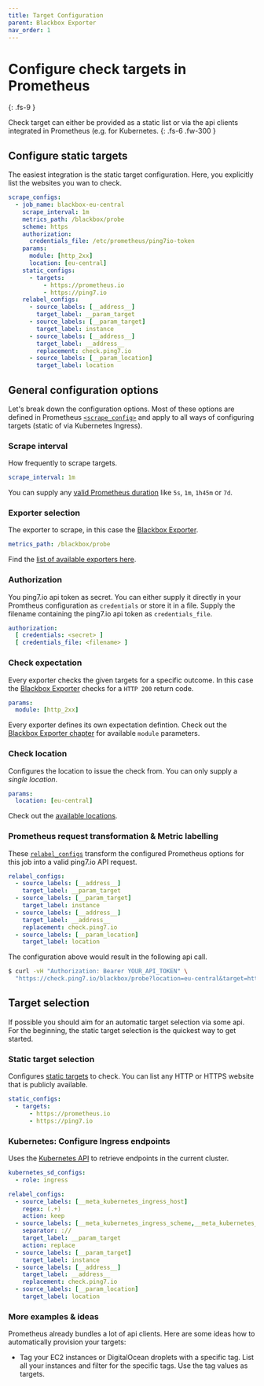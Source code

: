 ```yaml
---
title: Target Configuration
parent: Blackbox Exporter
nav_order: 1
---
```


# Configure check targets in Prometheus
{: .fs-9 }

Check target can either be provided as a static list or via the
api clients integrated in Prometheus (e.g. for Kubernetes.
{: .fs-6 .fw-300 }


## Configure static targets

The easiest integration is the static target configuration. Here, you explicitly
list the websites you wan to check.

```yaml
scrape_configs:
  - job_name: blackbox-eu-central
    scrape_interval: 1m
    metrics_path: /blackbox/probe
    scheme: https
    authorization:
      credentials_file: /etc/prometheus/ping7io-token
    params:
      module: [http_2xx]
      location: [eu-central]
    static_configs:
      - targets:
          - https://prometheus.io
          - https://ping7.io
    relabel_configs:
      - source_labels: [__address__]
        target_label: __param_target
      - source_labels: [__param_target]
        target_label: instance
      - source_labels: [__address__]
        target_label: __address__
        replacement: check.ping7.io
      - source_labels: [__param_location]
        target_label: location
```

## General configuration options

Let's break down the configuration options. Most of these options are defined in Prometheus
[`<scrape_config>`](https://prometheus.io/docs/prometheus/latest/configuration/configuration/#scrape_config)
and apply to all ways of configuring targets (static of via Kubernetes Ingress).

### Scrape interval

How frequently to scrape targets.

```yaml
scrape_interval: 1m
```

You can supply any [valid Prometheus duration](https://prometheus.io/docs/prometheus/latest/configuration/configuration/#duration) like `5s`, `1m`, `1h45m` or `7d`.

### Exporter selection

The exporter to scrape, in this case the [Blackbox Exporter](../exporters/blackbox-exporter.md).

```yaml
metrics_path: /blackbox/probe
```

Find the [list of available exporters here](../exporters/).

### Authorization

You ping7.io api token as secret. You can either supply it directly in
your Promtheus configuration as `credentials` or store it in a file.
Supply the filename containing the ping7.io api token as `credentials_file`.

```yaml
authorization:
  [ credentials: <secret> ]
  [ credentials_file: <filename> ]
```

### Check expectation

Every exporter checks the given targets for a specific outcome. In this
case the [Blackbox Exporter](../exporters/blackbox-exporter.md) checks
for a `HTTP 200` return code.

```yaml
params:
  module: [http_2xx]
```

Every exporter defines its own expectation defintion. Check out the
[Blackbox Exporter chapter](../exporters/blackbox-exporter.md) for
available `module` parameters.

### Check location

Configures the location to issue the check from. You
can only supply a _single location_.

```yaml
params:
  location: [eu-central]
```

Check out the [available locations](locations.md).

### Prometheus request transformation & Metric labelling

These [`relabel_configs`](https://prometheus.io/docs/prometheus/latest/configuration/configuration/#relabel_config)
transform the configured Prometheus options for this job
into a valid ping7.io API request.

```yaml
relabel_configs:
  - source_labels: [__address__]
    target_label: __param_target
  - source_labels: [__param_target]
    target_label: instance
  - source_labels: [__address__]
    target_label: __address__
    replacement: check.ping7.io
  - source_labels: [__param_location]
    target_label: location
```
The configuration above would result in the following api call.

```bash
$ curl -vH "Authorization: Bearer YOUR_API_TOKEN" \
  "https://check.ping7.io/blackbox/probe?location=eu-central&target=https//ping7.io&module=http_2xx"
```

## Target selection

If possible you should aim for an automatic target selection via some api.
For the beginning, the static target selection is the quickest way to get
started.

### Static target selection

Configures [static targets](https://prometheus.io/docs/prometheus/latest/configuration/configuration/#static_config)
to check. You can list any HTTP or HTTPS
website that is publicly available.

```yaml
static_configs:
  - targets:
      - https://prometheus.io
      - https://ping7.io
```

### Kubernetes: Configure Ingress endpoints

Uses the [Kubernetes API](https://prometheus.io/docs/prometheus/latest/configuration/configuration/#kubernetes_sd_config)
to retrieve endpoints in the current cluster.

```yaml
kubernetes_sd_configs:
  - role: ingress
```

```yaml
relabel_configs:
  - source_labels: [__meta_kubernetes_ingress_host]
    regex: (.+)
    action: keep
  - source_labels: [__meta_kubernetes_ingress_scheme,__meta_kubernetes_ingress_host]
    separator: ://
    target_label: __param_target
    action: replace
  - source_labels: [__param_target]
    target_label: instance
  - source_labels: [__address__]
    target_label: __address__
    replacement: check.ping7.io
  - source_labels: [__param_location]
    target_label: location
```

### More examples & ideas

Prometheus already bundles a lot of api clients. Here are some ideas how to
automatically provision your targets:

* Tag your EC2 instances or DigitalOcean droplets with a specific tag. List
  all your instances and filter for the specific tags. Use the tag values
  as targets.

